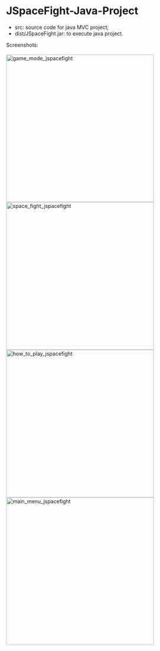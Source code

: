 # JSpaceFight-Java-Project #

* src: source code for java MVC project;
* dist/JSpaceFight.jar: to execute java project.

Screenshots: </br>
\
<img width="400" alt="game_mode_jspacefight" src="https://user-images.githubusercontent.com/48173952/121513130-c9cb3480-c9ea-11eb-8222-f20406514d1c.png"> </br>
<img width="400" alt="space_fight_jspacefight" src="https://user-images.githubusercontent.com/48173952/121513127-c9329e00-c9ea-11eb-930e-8708af6a28ca.png"> </br>
<img width="400" alt="how_to_play_jspacefight" src="https://user-images.githubusercontent.com/48173952/121513123-c89a0780-c9ea-11eb-9a43-1ff627e96cbe.png"> </br>
<img width="400" alt="main_menu_jspacefight" src="https://user-images.githubusercontent.com/48173952/121513128-c9cb3480-c9ea-11eb-86e9-759913ae1b13.png"> </br>
